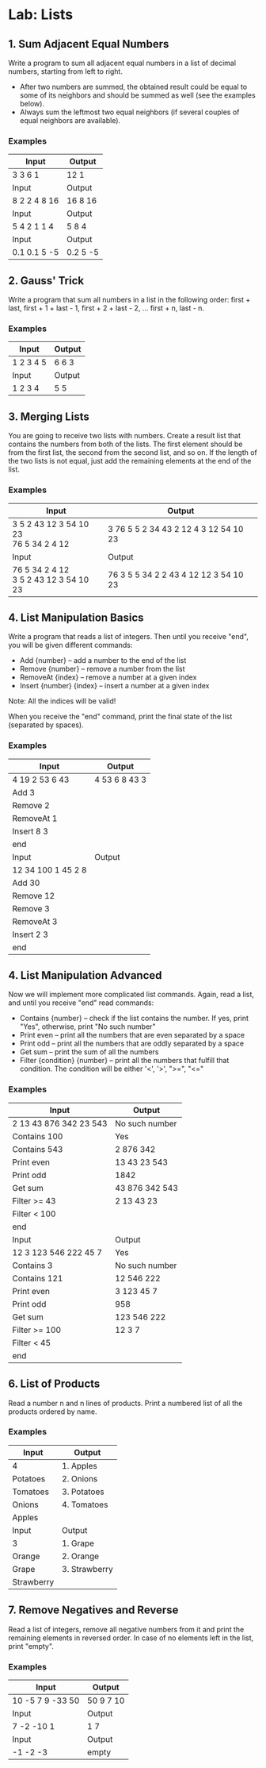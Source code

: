 # Lab: Lists

## 1. Sum Adjacent Equal Numbers

Write a program to sum all adjacent equal numbers in a list of decimal numbers, starting from left to right.

- After two numbers are summed, the obtained result could be equal to some of its neighbors and should be summed as well (see the examples below).
- Always sum the leftmost two equal neighbors (if several couples of equal neighbors are available).


### Examples

| Input  | Output |   
| ------ | ------ |
|  3 3 6 1  |  12 1    |
| Input  | Output |
|  8 2 2 4 8 16  |  16 8 16    |
| Input  | Output |
|  5 4 2 1 1 4  |  5 8 4    |
| Input  | Output |
|  0.1 0.1 5 -5  |  0.2 5 -5    |


## 2. Gauss' Trick

Write a program that sum all numbers in a list in the following order: 
first + last, first + 1 + last - 1, first + 2 + last - 2, … first + n, last - n.

### Examples

| Input  | Output |   
| ------ | ------ |
|  1 2 3 4 5  | 6 6 3    |
| Input  | Output |
|  1 2 3 4  |  5 5    |

## 3. Merging Lists

You are going to receive two lists with numbers. Create a result list that contains the numbers from both of the lists. The first element should be from the first list, the second from the second list, and so on. If the length of the two lists is not equal, just add the remaining elements at the end of the list.


### Examples 

| Input  | Output |   
| ------ | ------ |
|  3 5 2 43 12 3 54 10 23 <br> 76 5 34 2 4 12  |  3 76 5 5 2 34 43 2 12 4 3 12 54 10 23   |
| Input  | Output |
|  76 5 34 2 4 12 <br> 3 5 2 43 12 3 54 10 23    |  76 3 5 5 34 2 2 43 4 12 12 3 54 10 23   |


## 4. List Manipulation Basics

Write a program that reads a list of integers. Then until you receive "end", you will be given different commands:

-	Add {number} – add a number to the end of the list
-	Remove {number} – remove a number from the list
-	RemoveAt {index} – remove a number at a given index
-	Insert {number} {index} – insert a number at a given index

Note: All the indices will be valid!

When you receive the "end" command, print the final state of the list (separated by spaces).


### Examples

| Input  | Output |   
| ------ | ------ |
| 4 19 2 53 6 43      |  4 53 6 8 43 3     |
| Add 3     |       |
| Remove 2      |       |
| RemoveAt 1      |       |
| Insert 8 3      |       |
| end    |       |
| Input  | Output |  
| 12 34 100 1 45 2 8     |       |
| Add 30     |       |
| Remove 12      |       |
| Remove 3      |       |
| RemoveAt 3      |       |
| Insert 2 3      |       |
| end    |       |


## 4. List Manipulation Advanced

Now we will implement more complicated list commands. Again, read a list, and until you receive "end" read commands:

-	Contains {number} – check if the list contains the number. If yes, print "Yes", otherwise, print "No such number"
-	Print even – print all the numbers that are even separated by a space
-	Print odd – print all the numbers that are oddly separated by a space
-	Get sum – print the sum of all the numbers
-	Filter {condition} {number} – print all the numbers that fulfill that condition. The condition will be either '<', '>', ">=", "<="


### Examples

| Input  | Output |   
| ------ | ------ |
| 2 13 43 876 342 23 543    |  No such number     |
| Contains 100     |   Yes    |
| Contains 543     |   2 876 342    |
| Print even      |   13 43 23 543    |
| Print odd      |  1842     |
| Get sum    |    43 876 342 543   |
| Filter >= 43    | 2 13 43 23      |
| Filter < 100    |       |
| end    |       |
| Input  | Output |  
| 12 3 123 546 222 45 7    |  Yes     |
| Contains 3     |   No such number    |
| Contains 121     |   12 546 222   |
| Print even      |   3 123 45 7    |
| Print odd      |  958     |
| Get sum    |    123 546 222   |
| Filter >= 100    | 12 3 7      |
| Filter < 45    |       |
| end    |       |

## 6. List of Products

Read a number n and n lines of products. Print a numbered list of all the products ordered by name.


### Examples

| Input  | Output |   
| ------ | ------ |
| 4    |  1. Apples     |
| Potatoes     |   2. Onions    |
| Tomatoes      |  3. Potatoes     |
| Onions     |    4. Tomatoes   |
| Apples      |       |
| Input  | Output |  
| 3    |     1.  Grape |
| Orange   |   2. Orange    |
| Grape      |   3. Strawberry    |
| Strawberry      |       |


## 7. Remove Negatives and Reverse

Read a list of integers, remove all negative numbers from it and print the remaining elements in reversed order. In case of no elements left in the list, print "empty".


### Examples

| Input  | Output |   
| ------ | ------ |
|  10 -5 7 9 -33 50  |  50 9 7 10    |
| Input  | Output |
|  7 -2 -10 1 |  1 7     |
| Input  | Output |
|  -1 -2 -3 |  empty    |

